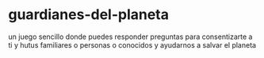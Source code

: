 # guardianes-del-planeta
un juego sencillo donde puedes responder preguntas para consentizarte  a ti y hutus familiares o personas o conocidos y ayudarnos a salvar el planeta
